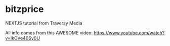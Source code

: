 # bitzprice
NEXTJS tutorial from Traversy Media

All info comes from this AWESOME video:
https://www.youtube.com/watch?v=IkOVe40Sy0U

